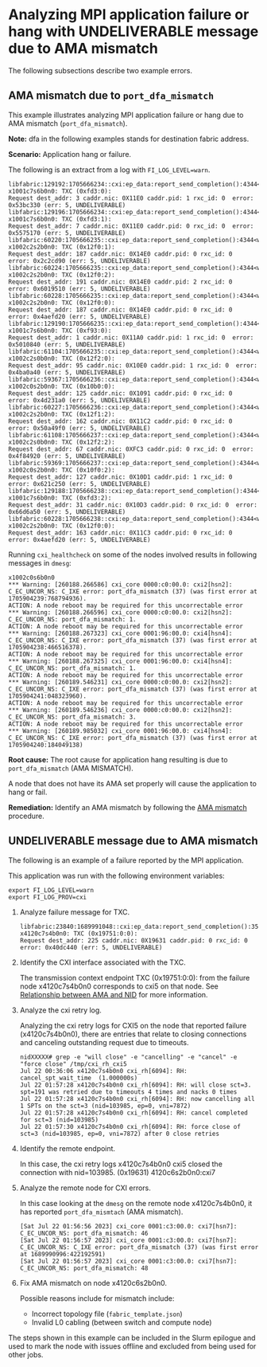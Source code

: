 # Analyzing MPI application failure or hang with UNDELIVERABLE message due to AMA mismatch

The following subsections describe two example errors.

## AMA mismatch due to `port_dfa_mismatch`

This example illustrates analyzing MPI application failure or hang due to AMA mismatch (`port_dfa_mismatch`).

**Note:** dfa in the following examples stands for destination fabric address.

**Scenario:** Application hang or failure.

The following is an extract from a log with `FI_LOG_LEVEL=warn`.

```screen
libfabric:129192:1705666234::cxi:ep_data:report_send_completion():4344<warn> x1001c7s6b0n0: TXC (0xfd3:0):
Request dest_addr: 3 caddr.nic: 0X11E0 caddr.pid: 1 rxc_id: 0  error: 0x53bc330 (err: 5, UNDELIVERABLE)
libfabric:129196:1705666234::cxi:ep_data:report_send_completion():4344<warn> x1001c7s6b0n0: TXC (0xfd3:1):
Request dest_addr: 7 caddr.nic: 0X11E0 caddr.pid: 0 rxc_id: 0  error: 0x5575170 (err: 5, UNDELIVERABLE)
libfabric:60220:1705666235::cxi:ep_data:report_send_completion():4344<warn> x1002c2s2b0n0: TXC (0x12f0:1):
Request dest_addr: 187 caddr.nic: 0X14E0 caddr.pid: 0 rxc_id: 0  error: 0x2c2cd90 (err: 5, UNDELIVERABLE)
libfabric:60224:1705666235::cxi:ep_data:report_send_completion():4344<warn> x1002c2s2b0n0: TXC (0x12f0:2):
Request dest_addr: 191 caddr.nic: 0X14E0 caddr.pid: 2 rxc_id: 0  error: 0x6019510 (err: 5, UNDELIVERABLE)
libfabric:60228:1705666235::cxi:ep_data:report_send_completion():4344<warn> x1002c2s2b0n0: TXC (0x12f0:0):
Request dest_addr: 187 caddr.nic: 0X14E0 caddr.pid: 0 rxc_id: 0  error: 0x4aefd20 (err: 5, UNDELIVERABLE)
libfabric:129190:1705666235::cxi:ep_data:report_send_completion():4344<warn> x1001c7s6b0n0: TXC (0xf93:0):
Request dest_addr: 1 caddr.nic: 0X11A0 caddr.pid: 1 rxc_id: 0  error: 0x5010840 (err: 5, UNDELIVERABLE)
libfabric:61104:1705666235::cxi:ep_data:report_send_completion():4344<warn> x1002c2s0b0n0: TXC (0x12f2:0):
Request dest_addr: 95 caddr.nic: 0X10E0 caddr.pid: 1 rxc_id: 0  error: 0x4ba0a40 (err: 5, UNDELIVERABLE)
libfabric:59367:1705666236::cxi:ep_data:report_send_completion():4344<warn> x1002c0s2b0n0: TXC (0x10b0:0):
Request dest_addr: 125 caddr.nic: 0X1091 caddr.pid: 0 rxc_id: 0  error: 0x4d231a0 (err: 5, UNDELIVERABLE)
libfabric:60227:1705666236::cxi:ep_data:report_send_completion():4344<warn> x1002c2s2b0n0: TXC (0x12f1:2):
Request dest_addr: 162 caddr.nic: 0X11C2 caddr.pid: 0 rxc_id: 0  error: 0x50a49f0 (err: 5, UNDELIVERABLE)
libfabric:61108:1705666237::cxi:ep_data:report_send_completion():4344<warn> x1002c2s0b0n0: TXC (0x12f2:2):
Request dest_addr: 67 caddr.nic: 0XFC3 caddr.pid: 0 rxc_id: 0  error: 0x4f84920 (err: 5, UNDELIVERABLE)
libfabric:59369:1705666237::cxi:ep_data:report_send_completion():4344<warn> x1002c0s2b0n0: TXC (0x10f0:2):
Request dest_addr: 127 caddr.nic: 0X10D1 caddr.pid: 1 rxc_id: 0  error: 0x621c250 (err: 5, UNDELIVERABLE)
libfabric:129188:1705666238::cxi:ep_data:report_send_completion():4344<warn> x1001c7s6b0n0: TXC (0xfd3:2):
Request dest_addr: 31 caddr.nic: 0X10D3 caddr.pid: 0 rxc_id: 0  error: 0x66d6a50 (err: 5, UNDELIVERABLE)
libfabric:60228:1705666238::cxi:ep_data:report_send_completion():4344<warn> x1002c2s2b0n0: TXC (0x12f0:0):
Request dest_addr: 163 caddr.nic: 0X11C3 caddr.pid: 0 rxc_id: 0  error: 0x4aefd20 (err: 5, UNDELIVERABLE) 
```

Running `cxi_healthcheck` on some of the nodes involved results in following messages in `dmesg`:

```screen
x1002c0s6b0n0
*** Warning: [260188.266586] cxi_core 0000:c0:00.0: cxi2[hsn2]: C_EC_UNCOR_NS: C_IXE error: port_dfa_mismatch (37) (was first error at 1705904239:768794936). 
ACTION: A node reboot may be required for this uncorrectable error
*** Warning: [260188.266596] cxi_core 0000:c0:00.0: cxi2[hsn2]: C_EC_UNCOR_NS: port_dfa_mismatch: 1.
ACTION: A node reboot may be required for this uncorrectable error
*** Warning: [260188.267323] cxi_core 0001:96:00.0: cxi4[hsn4]: C_EC_UNCOR_NS: C_IXE error: port_dfa_mismatch (37) (was first error at 1705904238:466516378). 
ACTION: A node reboot may be required for this uncorrectable error
*** Warning: [260188.267325] cxi_core 0001:96:00.0: cxi4[hsn4]: C_EC_UNCOR_NS: port_dfa_mismatch: 1.
ACTION: A node reboot may be required for this uncorrectable error
*** Warning: [260189.546231] cxi_core 0000:c0:00.0: cxi2[hsn2]: C_EC_UNCOR_NS: C_IXE error: port_dfa_mismatch (37) (was first error at 1705904241:048323960).
ACTION: A node reboot may be required for this uncorrectable error
*** Warning: [260189.546236] cxi_core 0000:c0:00.0: cxi2[hsn2]: C_EC_UNCOR_NS: port_dfa_mismatch: 3.
ACTION: A node reboot may be required for this uncorrectable error
*** Warning: [260189.985032] cxi_core 0001:96:00.0: cxi4[hsn4]: C_EC_UNCOR_NS: C_IXE error: port_dfa_mismatch (37) (was first error at 1705904240:184049138)
```

**Root cause:** The root cause for application hang resulting is due to `port_dfa_mismatch` (AMA MISMATCH).

A node that does not have its AMA set properly will cause the application to hang or fail.

**Remediation:** Identify an AMA mismatch by following the [AMA mismatch](./troubleshoot_ama_mismatch.md#ama-mismatch) procedure.

## UNDELIVERABLE message due to AMA mismatch

The following is an example of a failure reported by the MPI application.

This application was run with the following environment variables:

```screen
export FI_LOG_LEVEL=warn 
export FI_LOG_PROV=cxi
```

1. Analyze failure message for TXC.

    ```screen
    libfabric:23840:1689991048::cxi:ep_data:report_send_completion():3570<warn> x4120c7s4b0n0: TXC (0x19751:0:0):
    Request dest_addr: 225 caddr.nic: 0X19631 caddr.pid: 0 rxc_id: 0  error: 0x40dc440 (err: 5, UNDELIVERABLE)
    ```

2. Identify the CXI interface associated with the TXC.

   The transmission context endpoint TXC (0x19751:0:0): from the failure node x4120c7s4b0n0 corresponds to cxi5 on that node. See [Relationship between AMA and NID](./concepts.md#relationship-between-ama-and-nid) for more information.

3. Analyze the cxi retry log.

    Analyzing the cxi retry logs for CXI5 on the node that reported failure (x4120c7s4b0n0), there are entries that relate to closing connections and canceling outstanding request due to timeouts.

    ```screen
    nidXXXXX# grep -e "will close" -e "cancelling" -e "cancel" -e "force close" /tmp/cxi_rh_cxi5
    Jul 22 00:36:06 x4120c7s4b0n0 cxi_rh[6094]: RH: cancel_spt_wait_time  (1.000000s)
    Jul 22 01:57:28 x4120c7s4b0n0 cxi_rh[6094]: RH: will close sct=3. spt=191 was retried due to timeouts 4 times and nacks 0 times
    Jul 22 01:57:28 x4120c7s4b0n0 cxi_rh[6094]: RH: now cancelling all 1 SPTs on the sct=3 (nid=103985, ep=0, vni=7872)
    Jul 22 01:57:28 x4120c7s4b0n0 cxi_rh[6094]: RH: cancel completed for sct=3 (nid=103985)
    Jul 22 01:57:30 x4120c7s4b0n0 cxi_rh[6094]: RH: force close of sct=3 (nid=103985, ep=0, vni=7872) after 0 close retries
    ```

4. Identify the remote endpoint.

    In this case, the cxi retry logs x4120c7s4b0n0 cxi5 closed the connection with nid=103985. (0x19631) 4120c6s2b0n0:cxi7

5. Analyze the remote node for CXI errors.

    In this case looking at the `dmesg` on the remote node x4120c7s4b0n0, it has reported `port_dfa_mismtach` (AMA mismatch).

    ```screen
    [Sat Jul 22 01:56:56 2023] cxi_core 0001:c3:00.0: cxi7[hsn7]: C_EC_UNCOR_NS: port_dfa_mismatch: 46
    [Sat Jul 22 01:56:57 2023] cxi_core 0001:c3:00.0: cxi7[hsn7]: C_EC_UNCOR_NS: C_IXE error: port_dfa_mismatch (37) (was first error at 1689990996:422192591)
    [Sat Jul 22 01:56:57 2023] cxi_core 0001:c3:00.0: cxi7[hsn7]: C_EC_UNCOR_NS: port_dfa_mismatch: 48
    ```

6. Fix AMA mismatch on node x4120c6s2b0n0.

    Possible reasons include for mismatch include:

    - Incorrect topology file (`fabric_template.json`)
    - Invalid L0 cabling (between switch and compute node)

The steps shown in this example can be included in the Slurm epilogue and used to mark the node with issues offline and excluded from being used for other jobs.
